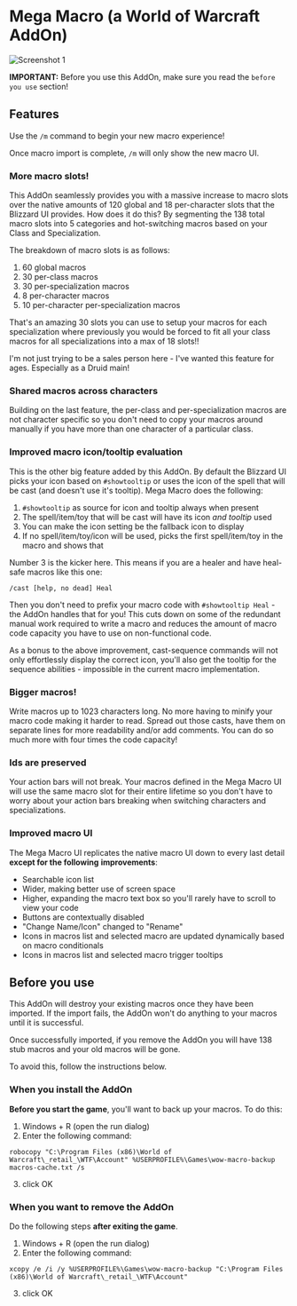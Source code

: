 # Mega Macro (a World of Warcraft AddOn)

![Screenshot 1](https://raw.githubusercontent.com/Sellorio/mega-macro/master/Screenshot1.png)

**IMPORTANT:** Before you use this AddOn, make sure you read the `before you use` section!

## Features

Use the `/m` command to begin your new macro experience!

Once macro import is complete, `/m` will only show the new macro UI.

### More macro slots!

This AddOn seamlessly provides you with a massive increase to macro slots over the native amounts of
120 global and 18 per-character slots that the Blizzard UI provides. How does it do this? By segmenting
the 138 total macro slots into 5 categories and hot-switching macros based on your Class and Specialization.

The breakdown of macro slots is as follows:

1. 60 global macros
2. 30 per-class macros
3. 30 per-specialization macros
4. 8 per-character macros
5. 10 per-character per-specialization macros

That's an amazing 30 slots you can use to setup your macros for each specialization where previously you
would be forced to fit all your class macros for all specializations into a max of 18 slots!!

I'm not just trying to be a sales person here - I've wanted this feature for ages. Especially as a Druid
main!

### Shared macros across characters

Building on the last feature, the per-class and per-specialization macros are not character specific so
you don't need to copy your macros around manually if you have more than one character of a particular
class.

### Improved macro icon/tooltip evaluation

This is the other big feature added by this AddOn. By default the Blizzard UI picks your icon based on
`#showtooltip` or uses the icon of the spell that will be cast (and doesn't use it's tooltip). Mega Macro
does the following:

1. `#showtooltip` as source for icon and tooltip always when present
2. The spell/item/toy that will be cast will have its icon _and tooltip_ used
3. You can make the icon setting be the fallback icon to display
4. If no spell/item/toy/icon will be used, picks the first spell/item/toy in the macro and shows that

Number 3 is the kicker here. This means if you are a healer and have heal-safe macros like this one:

```
/cast [help, no dead] Heal
```

Then you don't need to prefix your macro code with `#showtooltip Heal` - the AddOn handles that for you! This
cuts down on some of the redundant manual work required to write a macro and reduces the amount of macro code
capacity you have to use on non-functional code.

As a bonus to the above improvement, cast-sequence commands will not only effortlessly display the correct icon,
you'll also get the tooltip for the sequence abilities - impossible in the current macro implementation.

### Bigger macros!

Write macros up to 1023 characters long. No more having to minify your macro code making it harder to
read. Spread out those casts, have them on separate lines for more readability and/or add comments. You can do
so much more with four times the code capacity!

### Ids are preserved

Your action bars will not break. Your macros defined in the Mega Macro UI will use the same macro slot
for their entire lifetime so you don't have to worry about your action bars breaking when switching
characters and specializations.

### Improved macro UI

The Mega Macro UI replicates the native macro UI down to every last detail **except for the following**
**improvements**:

* Searchable icon list
* Wider, making better use of screen space
* Higher, expanding the macro text box so you'll rarely have to scroll to view your code
* Buttons are contextually disabled
* "Change Name/Icon" changed to "Rename"
* Icons in macros list and selected macro are updated dynamically based on macro conditionals
* Icons in macros list and selected macro trigger tooltips

## Before you use

This AddOn will destroy your existing macros once they have been imported. If the import fails, the AddOn
won't do anything to your macros until it is successful.

Once successfully imported, if you remove the AddOn you will have 138 stub macros and your old macros will
be gone.

To avoid this, follow the instructions below.

### When you install the AddOn

**Before you start the game**, you'll want to back up your macros. To do this:

1. Windows + R (open the run dialog)
2. Enter the following command:

```
robocopy "C:\Program Files (x86)\World of Warcraft\_retail_\WTF\Account" %USERPROFILE%\Games\wow-macro-backup macros-cache.txt /s
```

3. click OK

### When you want to remove the AddOn

Do the following steps **after exiting the game**.

1. Windows + R (open the run dialog)
2. Enter the following command:

```
xcopy /e /i /y %USERPROFILE%\Games\wow-macro-backup "C:\Program Files (x86)\World of Warcraft\_retail_\WTF\Account"
```

3. click OK